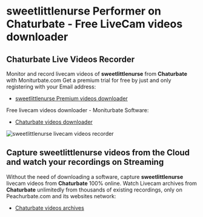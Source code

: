 # sweetlittlenurse Performer on Chaturbate - Free LiveCam videos downloader

## Chaturbate Live Videos Recorder

Monitor and record livecam videos of **sweetlittlenurse** from **Chaturbate** with Moniturbate.com
Get a premium trial for free by just and only registering with your Email address:
* [sweetlittlenurse Premium videos downloader](https://moniturbate.com/request-demo-licence-key.html)

Free livecam videos downloader - Moniturbate Software:
* [Chaturbate videos downloader](https://moniturbate.com/moniturbate-download-software.html)

![sweetlittlenurse livecam videos recorder](https://peachurnet.com/templates/moniturbate-software.png)


## Capture sweetlittlenurse videos from the Cloud and watch your recordings on Streaming

Without the need of downloading a software, capture **sweetlittlenurse** livecam videos from **Chaturbate** 100% online.
Watch Livecam archives from **Chaturbate** unlimitedly from thousands of existing recordings, only on Peachurbate.com and its websites network:
* [Chaturbate videos archives](https://peachurnet.com/)